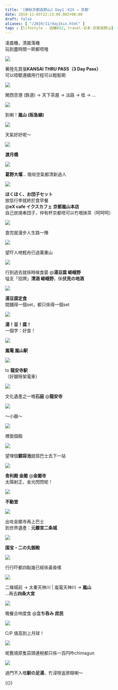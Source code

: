 ```yaml
---
title: '[錦秋京都高野山] Day1：KIX → 京都'
date: 2019-11-05T22:23:00.002+08:00
draft: false
aliases: [ "/2019/11/day1kix.html" ]
tags : [lifestyle - 逃離852, travel-日本-京都高野山]
---
```


凌晨機，清晨落機  
玩到盡時間一啲都唔嘥  

![](https://aoginw.ch.files.1drv.com/y4mzf7dOwWX31rtDoaPhpyadJFNCGqzZ3vFxLiJAdj--RKjOnJQ-X1KD3efZE5EKviK4hBVGXY4QNnp6xi7CSlK3TXzAcZBe_OLE3yAhpTYRg9azM8fIpUR1-kPQi_YwAnwGCpooGbzo1LjRRE2hyOHhJPCkDAGatVFTggR9P_ECfW-XL_cx5UkGZQUB1_cTCK_xXdBqOyuPKAum7dURZ6-Fg?width=660&height=371&cropmode=none)

著陸先買張**KANSAI THRU PASS（3 Day Pass）**  
可以唔駛連續用行程可以輕鬆啲  

![](https://aehczw.ch.files.1drv.com/y4m-JuWVwsIN1WYREzXWJyDIPuGHhLHvtadY194EgQdMMttDjnV77NGyoDwkuZ1LPwcBXf-Uad-h_bZM3jcGmoSh9hmLNIpm6IlklN92pB6qsYa2wDJ-V79f-jBrshPF1M9z6kX3XMei9yyK0YZhd3EvUe1rUskldG-UqFLB5C900PmMK59dblpz82jfxX3IIcr34HigaBEd7mTIoQR4DsCkA?width=660&height=371&cropmode=none)

関西空港 (鉄道) → 天下茶屋 → 淡路 → 桂 → ...  

![](https://auhezw.ch.files.1drv.com/y4mC88NmpGgzbqxLoj05Lw0603nQ5zDNWjANgjI-dYQzC2PaDXD2qL-xGqV7Zyb8daaYr8reSAZD4Zycr0qYAgJGhjY1fj1SpXjRVuteSiBoeTobpLg4kXir_rhKj_6HVOUfFOsYJTKQb_vF2H09QZotgw4u9MUMx61rSbekCGEAUZ7RfxPxOO_E-7H_CQeiT_yq7fpKfZKgpJN9Qr7LHKpJA?width=660&height=371&cropmode=none)

到喇！**嵐山 (阪急線)**  

![](https://auhizw.ch.files.1drv.com/y4mTi8hnjf5h8Lh4_444o_9Runm_5bp2qUaYPGJJJ_xgvZQw-qlJFcB8IOZ89JlZkEaMhWs4HkdPzju8B2N1BV3VHwOWp3izKpmqNs60VjpEyuy7Y0xX_quGbLx9n0PYN9KbdgP1hMwGDAQ2iJYpLb445HP9-oH9hq5pSqmFgKh86H_0lzSLws_oy_Nh6SqZUGLqYeOFqq7cNjLxT2aaWnLZw?width=660&height=371&cropmode=none)

天氣好好呢～  

![](https://zohczw.ch.files.1drv.com/y4mNJWQCo9wZ3pr0hVVjrFQEo9BVNCXlAEZiN5jngpkRBcXFvaCj1gXI_7cVE53836YoN9in0wL-E4zpmlF0xtSSquMfrVCW1a0LtsnukDXYuaGIfNJ1VgAHU2SsrYoYcikeaaAkBDe7VnEPJbggpHMh_WKqzPvCrgg68ZZQUj_X8H8l2qLNzTdYuwNg1jHUGlerkXskvYxBUcYZJHi-K5OPA?width=660&height=371&cropmode=none)

**渡月橋**  

![](https://zohizw.ch.files.1drv.com/y4m1qqTZaz4nZK5HpU5RtFiOA0AQzygkTTCTqIabeoeDUotINxQhENdXjo8dV2-aIAVckY4kmyXZGG9ZVuDc7qF84vQ8AOPpxVAVFSPREenUfE-Xe28lSlF6UgA0LDWWnTl2uFYxInxMOafj0a0ySF5i9ITbCW_dcTzsZyqy9DH8id8wEZeUjDcT6aPnnOxyQo97szrBFs7B_GQNe7cGfAT6w?width=660&height=371&cropmode=none)

**葛野大堰**... 吸啖空氣都清新過人  

![](https://zehlzw.ch.files.1drv.com/y4mAEmeO38ZKVWVHmkko20MFl88X6U86xK3k53nW_ik_GVj-L0nv5wWE5r6AKGWXvP4c2fliEOG1G1maaHzTIdF9uW0bhuNU27aLhDhVvHMTOYge138SlGdl0SY8GjBb0WvJcACHnTYMY0QSOAQAEu0VSOnRDZkgaeAIHk_ycXUdBNkRQldbVKYLf1uP5Bz979HwnN0FKccBOAXd0Zhje3F9A?width=660&height=371&cropmode=none)

**ほくほく、お団子セット**  
放低行李就終於食早餐  
@**eX cafe イクスカフェ 京都嵐山本店**  
自己炭燒串団子，仲有杯京都唔可以冇嘅抹茶（呵呵呵）  

![](https://yohdzw.ch.files.1drv.com/y4m81o97qZQJj0jJfw88w81QmuuPwNp9H2Jor9TmjpF_883pdqfDNp3SYHb0BoMk_UmtFOkbw9_vXbyHXTyMPR1stcE9hDLlD3wnKM9ThHr3KtMS8haDhEsTGzWq15p_h2q4VIiB7CD5SGppsiievAS3iEd7LsHM-O7zsKKUm0MJw6eD0HweV_lLAX4gEHCyxgIH1BeNvK5oCESfLfbW0rBoA?width=660&height=371&cropmode=none)

食完就漫步人生路一陣  

![](https://yohgzw.ch.files.1drv.com/y4mZaZOZVXciSu5rhLRvRvV8PvjgjI1rwYo5XwuLmGfU4ERLCRdb3vrUo6aJ5_2ISfjP-BMTaFMuAqpES6VmBzTEdE2hBfbJV9BpQx2Sg89oI5mbwkP1poVYlpK1lz4OnQuqEcNIfRrnwlJTWeEHOD_Jp1_UunRELov7sXrvtjh91dhMzzHdGJYXEkCqrMh5KOMuGkoNVlEzvP_pSQAWpQ7Vg?width=660&height=371&cropmode=none)

望吓人哋輕舟已過萬重山  

![](https://yehdzw.ch.files.1drv.com/y4miVqCCvZM4yqQH7OQbzs2gdo6LK9OhbreNOX_S96nMMSO0n6-Ri80ccVPc2IMhOOwBcxoLKQq_mdk5_IMKfjsG2d922FU0j9FEt4u2SdirXgxqOwVMSfBKM0GBR3ydyMpaI6IFMc-AR3CqZXbb5rhMVzzJ0_W1a_MWiApHtvBEhvwhyUAIspzAU09_0Uy6joxZh2eYMI2KCHP-les98TLIw?width=660&height=371&cropmode=none)

行到過去就係時候食晏 @**湯豆腐 嵯峨野**  
嗌支「招牌」**清酒 嵯峨野**，係**伏見の地酒**  

![](https://yehjzw.ch.files.1drv.com/y4mYmm3dTCnmifibogMtXQgV2CVtuYjBDOavGZ1hEomae_x-Oolt0Z4h7E_tHlQ_xunJVcNZ8XMwTEWPWFNkpv67E9SwMinx15byLbee1MTv_URWEAgjhFanHNGHgIaD_Cnqp4_wyohaD4psRSBI8nKVgLVKB8sueka0YdcLi2Siyx5TNXiWlHwp6aReJ6Kj0uQImJPqd8NFLgfuSbv76taYA?width=660&height=371&cropmode=none)

**湯豆腐定食**  
間舖得一個set，都只係得一個set  

![](https://aohkfg.ch.files.1drv.com/y4ms858y2-OdjuuhFOd6mgUYOuYiU4bsBrGuD1inw_H-eHFoqdw_3gD9aIzpkjT8LKyVVzyZXO2X9A7MObATjAoAw4GaFTxi-qlC3GydGIigXNn8rMl3xaVU0mlkD9AxRwx2e-30rH43Uk8t-65NKP02nIbfFLVoDchk_9x5CTL1pszQ3hnrC8yQXaLuMKy4mepcv949-QvGSyjA0wU4FKG2w?width=660&height=371&cropmode=none)

**湯！豆！腐！**  
一個字：好食！  

![](https://aehrfg.ch.files.1drv.com/y4m8uqgBhBJwdTWdWc5lXC_0hZuGA4JOMJn2_lm-kKDOMpkV21SvEQLGZIjS9Nu2phsT5DqEJEWYta5RKc3UxDdGwmEV3MKZApMfyPU3vUJMtvCHkJ2peUkNdu_z9-VOU7VaUraFxRgYRZ77O8h5PEWA1FG9SFUHYNA85a955m0_6oguSp0l-9S2xeipBNlSsZPE7idX9JXiA5WAJVy7Fxa7g?width=660&height=371&cropmode=none)

**嵐電 嵐山駅**  

![](https://auhofg.ch.files.1drv.com/y4mgdXAKACn4AbhjKUhEFKBUq0FzBQhbUEbhfNF2eA6ncVsowY8tdtP9IfHdOBheQ7eywsBbfO4iw_AAzlmSs1n8xi2GdQVJ6GuqwWK7udINZVYw565AvGXphx3yAjYCO4uF3OCcVlEnHoS-q3aq8uwJKHNUwJm4Hl-42Vh4xKQX0P5l2OY-GnWzc5mBOtgSUhXM_uKxEtyfKpTcFpe-R7iaA?width=660&height=371&cropmode=none)

to **龍安寺駅**  
（好靚呀架電車）  

![](https://zuhofg.ch.files.1drv.com/y4mrdSqQcvQx0_a73a0pD1qnVRMQU5-QlhB2crsyQ6oQJ8TUfTF8KkBqqU1OlrY_10n0721KUAw7zoMVgnie5iE1GtcM-VedIKVXcOAzJdwQNDZReDXetRQ_KxBjZznZpBga3ymo6qoud2n8lfFEF6FpJBbhEldcT8jetpz-zNIRPCzjMsY92vtojk8pkIkKFvngnsLdH_rchAaeqCcoWBgRw?width=660&height=371&cropmode=none)

文化遺產之一嘅**石庭** @**龍安寺**  

![](https://zphnfg.ch.files.1drv.com/y4m7bpTqFqRukyIhitsxh2W0dKBZh55ymFYpmiZRrbObSZhiKbFTOGTR-JmGAOBW81KCqZtm_4LmzMR9aR6Q5vI9NQwe-4lUz8ExG7mM9CJywP7TsOFPCBDCWkKfExu0Jr_mm8oBcTeDSz2tI6H4ITP1iIQ23nS3QbvrqfOn0JoJT667u6U0pitRkGJnaY-rOsxTjAviEpwaATUxpBpUoAC6Q?width=660&height=371&cropmode=none)

～小器～  

![](https://yohkfg.ch.files.1drv.com/y4mvL5qfS1-9UQgAsEKsDRQ7OzxgfoJWto-re6N7ciL2ZxM-vIKtsY9_QRt5Mf2jqfxoXFXRuz7Cv8DFmK2ogCoNF2RNcWIGr2nhr2WTDrIZp0QiZC5Iqq_Surnyn2NKlGT2sa2mSPwXOfA1cFkfwoQUoFNDXdkkNZa4esJ7dgetyRmUsCNFlGe02sr-NvCnOxRYn_6UAJBlVLhrhDXu_khnw?width=660&height=371&cropmode=none)

裡面個殿  

![](https://zejqig.ch.files.1drv.com/y4mGXHi1ou-QsdExc1MqN0Tx-XyYLROEyaOKjiCLDhK2iEAezNxO0ZDufw8cn5MPORAKfOias6GJfNUss43MiOZzgoN3OF7r7_fdgl4QPBdMtWaVa-Y0zfpMbhjCzTeXsr5YKz7YWRToGr0irsYSSdT0TvuESk1emoCwdbXa4-dQTSxW3twrfMcFoIDJPi0wVCUHGm6fNrQFhGYRD22sN-oWQ?width=660&height=371&cropmode=none)

望埋個**鏡容池**就搭巴士去下一站  

![](https://yojpig.ch.files.1drv.com/y4ml3VXVdv5Qu69dy1EvdSBQlHAToVLO-D-ab15b_LV17O4NX1a3RC3mJKTDql2yPv-L5yPayevX7GQ-kKoRIIZUXtYu6EmMgvQMN3LKa1BVQoNuYfNkUc95nhEhJ6IInSYl3f1NyyFZEYAJpcNDPLztj5rNW-xmj3GsBSZ7_CIoK2RGtR6_qi89wdRYzn0qtFXjMUe8DPuuPIfP9VWVqgrPg?width=660&height=371&cropmode=none)

**舎利殿 金閣** @**金閣寺**  
太陽射正，金光閃閃呢！  

![](https://zegulq.ch.files.1drv.com/y4mUPo68muhVtmTpqK2zVnEEsyFYTDjbZplQR4gSAjduOUv7KWwPJx-XvGVByMJIeWh94WvIpMbaAdo1-2aHm0EfY7B1sMbNt53w6S3kAhhLPrqKTNvUQANHocLNHQVzyMUQlAiK9AibFtYc8dbAf0nFbv3JUECJqecWiOGHLdPruZfQKgkDqs706E_KE4MDRwmeUaeJXluYmvHacu_7qP6Tw?width=660&height=371&cropmode=none)

**不動堂**  

![](https://zugtlq.ch.files.1drv.com/y4mUZ6x5r72ql8m7J1U-F3aBDUQcs9CX8jhiy9qxSuVERhYMbYK87WKqoRnvS-OCdmZfaggidl8MtFDBbeCDRrrOjKeaQOjTYdiV7wzmo_XP9Ibbquhbs6ZMwjoOw9w0GlUNx6VEmGBtRbFGa6BP4JByiuxVOdOtT1l4CKWF6XNHsbd6uzoyDcm2orF8dFpucEk2Uqo9BBJnye2pzeDUxNFUg?width=660&height=371&cropmode=none)

出咗金閣寺再上巴士  
到世界遺產：**元離宮二条城**  

![](https://aojloq.ch.files.1drv.com/y4m3lJJoJkHop2H64eig2G4vO-u2XTdp82CCsq0uI4k3d3663EgnOjSBwQfsm_Jqm7EyoJcayin6KfZEd6mQqi6U_Tm_YjSUso94aUdhsdztrf6cEy6B673BXPfLfs08cP69-APCqQaKidQQxwrbpjycsQglnZMcaKOZlPeJq0ufQHsXYC3f3X5tc7ouGpk6gKJyXzejH_lJmlYy2TyNKQ48Q?width=660&height=371&cropmode=none)

**国宝・二の丸御殿**  

![](https://zujnoq.ch.files.1drv.com/y4mx-Q16vemsiLRDVm2cYz8HJGjGAAjtnc5h0au_pNiCluIImAQaxEGn5SKjk7E04F6oVpUYzVPv5aoS8iw8Ssw3hFDb51g3sjAkGXg9iUc-HRdKTLDnY2hSh6Lym-iiOCKUxViHmZIxaavZ0GUFy336Ego4LL9taL_6QDRXRLponhxFM37uU3-eI2VhVY0dbooEgC0c4CyLabbndMLysd99Q?width=660&height=371&cropmode=none)

行行吓都四點幾已經係黃昏樣  

![](https://yojjoq.ch.files.1drv.com/y4m_X3n9lJWLIKOEg8cpgrmEKbXi4Xd2N7RUBTIP5KV_eK_Euw7iBpzoEkbgRJijOwpKCaKIwfpSJiL9uWyrdg7YKl8G3bDyOK_Mw_qfRfVMg4Xas993Ep0iCwN-xNTDX_cRnqDZk6c-oQuvhzQcVCctAxT-coIIn7_9Lnvs2jsHCUEadg3GUux3-WmCZHUHKpX0U5WQ2_PPUjnvwhmF2IYvQ?width=660&height=371&cropmode=none)

二條城前 → 太秦天神川 | 嵐電天神川 → **嵐山**  
...再去**四条大宮**  

![](https://yejroq.ch.files.1drv.com/y4m6sd6Z_9293AG1Hkvd7rmEPDuklf57b7xK3CfFsdoLjTE2iTC65MedAHeEb8LYFyoq0oqaRSij4Z954PBENB3SK7rUFkucBOP_TorJb6XUFbuHzQ7ySi94orQiN1B24OsPNt1hRYfNRtCIaJ9kGdWDeY3km4KIzlg_4qLb7Dem0FaPk3yfutkt_rdkBa6c8b0Ky1z4S4hZERzfnyf-7QX3g?width=371&height=660&cropmode=none)

晚餐企响度食 @**立ち呑み 庶民**  

![](https://yejjoq.ch.files.1drv.com/y4meaketluQMz-IYyJetRAa4dyUVrPlBDjGMUu0Tn0s1WUZc4ueygH_GndvFpIhxeh8YnRbrABs9G5T2qlC0-iprIpJAFhsflQXplI72mzpAioRxU0kodPLOV8X04J4qy6flDg17MKU5LQDcKYrtfeZfH6qQZ3Vt7GEepqdx7hD4Gygc1zDv_UPZgjVlUYv4oXTSmTIt7v1A-VXGLkUgTFOaA?width=660&height=371&cropmode=none)

C/P 值高到上月球！  

![](https://yejnoq.ch.files.1drv.com/y4mSChZ4HXZ_hWStgIu5lMTcSd-dgQEBE9Eo6dno2GvVaxVjo9hPqybwPvxkoZFyg03conYyy0kv7peLnNd8IqW_xPzdn0x3-gzVGqGFVhbZX_pGxqeRwiZTkwuSG6kYGnZ0PFyHvDbMPcPhjIMeE0yh0P-a6ka_5y8smRXKoINnE0cRoRONEM1-GaeWuIBDHR9l1h_7ftvflp6teB6Xb3nrg?width=660&height=371&cropmode=none)

呢舊燒原隻蒜頭連稅都只係一百円咋chimagun

![](https://auhfzw.ch.files.1drv.com/y4m5rVLJUikte21uRx8z6EYaG5wt96zYClFbqjeslt7Lx9Jw7GR-RzuYWpBafRG7JTaYAipyLC1eK8tOAwtS5TGUH-PeK9-NBgN0RXxdVO9wZ6VucgRhY8cIZ9HcD7PpOjq2GszOOLfD2QwlJvcEJ-31NsK2JGmOGachBCk9yjpgUzwpE_1qHL0eaenPv5fpy096GbUlqxW7T-54GtUsp5Ogw?width=660&height=371&cropmode=none)

過門不入嘅**駅の足湯**，冇浸呀返房瞓喇～  
  
  
{{<kyotokoyasan>}}  
